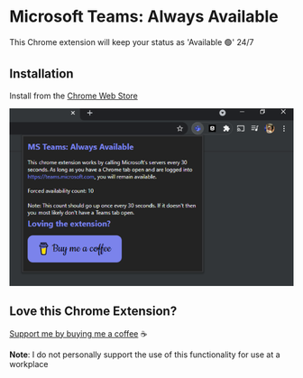 # Microsoft Teams: Always Available

This Chrome extension will keep your status as 'Available 🟢' 24/7

## Installation

Install from the [Chrome Web Store](https://chrome.google.com/webstore/detail/microsoft-teams-always-av/klbhkcdmilipmdaejfmhmphbdfiofoen?hl=en)

![Alt text](src/images/example.png?raw=true "Title") 

## Love this Chrome Extension?

[Support me by buying me a coffee](https://www.buymeacoffee.com/akump) ☕

**Note**: I do not personally support the use of this functionality for use at a workplace
